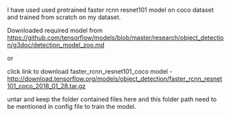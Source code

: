 I have used used pretrained faster rcnn resnet101 model on coco dataset and trained from scratch on my dataset.

Downloaded required model from https://github.com/tensorflow/models/blob/master/research/object_detection/g3doc/detection_model_zoo.md 

or 

click link to download faster_rcnn_resnet101_coco model - http://download.tensorflow.org/models/object_detection/faster_rcnn_resnet101_coco_2018_01_28.tar.gz

untar and keep the folder contained files here and this folder path need to be mentioned in config file to train the model. 
